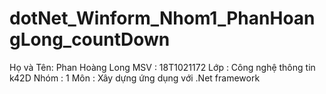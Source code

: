 # dotNet_Winform_Nhom1_PhanHoangLong_countDown
Họ và Tên: Phan Hoàng Long MSV : 18T1021172 Lớp : Công nghệ thông tin k42D Nhóm : 1 Môn : Xây dựng ứng dụng với .Net framework
